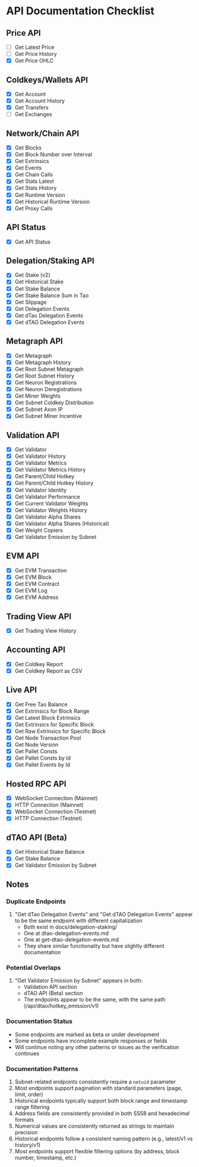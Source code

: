 # API Documentation Checklist

## Price API
- [ ] Get Latest Price
- [ ] Get Price History
- [x] Get Price OHLC

## Coldkeys/Wallets API
- [x] Get Account
- [x] Get Account History
- [x] Get Transfers
- [ ] Get Exchanges

## Network/Chain API
- [x] Get Blocks
- [x] Get Block Number over Interval
- [x] Get Extrinsics
- [x] Get Events
- [x] Get Chain Calls
- [x] Get Stats Latest
- [x] Get Stats History
- [x] Get Runtime Version
- [x] Get Historical Runtime Version
- [x] Get Proxy Calls

## API Status
- [x] Get API Status

## Delegation/Staking API
- [x] Get Stake (v2)
- [x] Get Historical Stake
- [x] Get Stake Balance
- [x] Get Stake Balance Sum in Tao
- [x] Get Slippage
- [x] Get Delegation Events
- [x] Get dTao Delegation Events
- [x] Get dTAO Delegation Events

## Metagraph API
- [x] Get Metagraph
- [x] Get Metagraph History
- [x] Get Root Subnet Metagraph
- [x] Get Root Subnet History
- [x] Get Neuron Registrations
- [x] Get Neuron Deregistrations
- [x] Get Miner Weights
- [x] Get Subnet Coldkey Distribution
- [x] Get Subnet Axon IP
- [x] Get Subnet Miner Incentive

## Validation API
- [x] Get Validator
- [x] Get Validator History
- [x] Get Validator Metrics
- [x] Get Validator Metrics History
- [x] Get Parent/Child Hotkey
- [x] Get Parent/Child Hotkey History
- [x] Get Validator Identity
- [x] Get Validator Performance
- [x] Get Current Validator Weights
- [x] Get Validator Weights History
- [x] Get Validator Alpha Shares
- [x] Get Validator Alpha Shares (Historical)
- [x] Get Weight Copiers
- [x] Get Validator Emission by Subnet

## EVM API
- [x] Get EVM Transaction
- [x] Get EVM Block
- [x] Get EVM Contract
- [x] Get EVM Log
- [x] Get EVM Address

## Trading View API
- [x] Get Trading View History

## Accounting API
- [x] Get Coldkey Report
- [x] Get Coldkey Report as CSV

## Live API
- [x] Get Free Tao Balance
- [x] Get Extrinsics for Block Range
- [x] Get Latest Block Extrinsics
- [x] Get Extrinsics for Specific Block
- [x] Get Raw Extrinsics for Specific Block
- [x] Get Node Transaction Pool
- [x] Get Node Version
- [x] Get Pallet Consts
- [x] Get Pallet Consts by Id
- [x] Get Pallet Events by Id

## Hosted RPC API
- [x] WebSocket Connection (Mainnet)
- [x] HTTP Connection (Mainnet)
- [x] WebSocket Connection (Testnet)
- [x] HTTP Connection (Testnet)

## dTAO API (Beta)
- [x] Get Historical Stake Balance
- [x] Get Stake Balance
- [x] Get Validator Emission by Subnet 

## Notes

### Duplicate Endpoints
1. "Get dTao Delegation Events" and "Get dTAO Delegation Events" appear to be the same endpoint with different capitalization
   - Both exist in docs/delegation-staking/
   - One at dtao-delegation-events.md
   - One at get-dtao-delegation-events.md
   - They share similar functionality but have slightly different documentation

### Potential Overlaps
1. "Get Validator Emission by Subnet" appears in both:
   - Validation API section
   - dTAO API (Beta) section
   - The endpoints appear to be the same, with the same path (/api/dtao/hotkey_emission/v1)

### Documentation Status
- Some endpoints are marked as beta or under development
- Some endpoints have incomplete example responses or fields
- Will continue noting any other patterns or issues as the verification continues

### Documentation Patterns
1. Subnet-related endpoints consistently require a `netuid` parameter
2. Most endpoints support pagination with standard parameters (page, limit, order)
3. Historical endpoints typically support both block range and timestamp range filtering
4. Address fields are consistently provided in both SS58 and hexadecimal formats
5. Numerical values are consistently returned as strings to maintain precision
6. Historical endpoints follow a consistent naming pattern (e.g., latest/v1 vs history/v1)
7. Most endpoints support flexible filtering options (by address, block number, timestamp, etc.) 